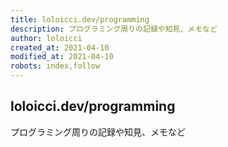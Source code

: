 ```yaml
---
title: loloicci.dev/programming
description: プログラミング周りの記録や知見、メモなど
author: loloicci
created_at: 2021-04-10
modified_at: 2021-04-10
robots: index,follow
---
```


## loloicci.dev/programming
プログラミング周りの記録や知見、メモなど
